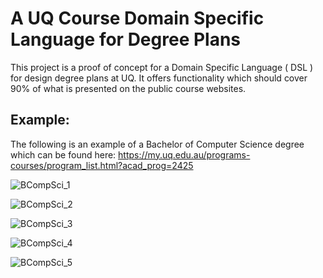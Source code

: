 # A UQ Course Domain Specific Language for Degree Plans


This project is a proof of concept for a Domain Specific Language ( DSL ) for design degree plans at UQ. It offers functionality which should cover 90% of what is presented on the public course websites.


Example:
--------


The following is an example of a Bachelor of Computer Science degree which can be found here: https://my.uq.edu.au/programs-courses/program_list.html?acad_prog=2425

![BCompSci_1](./images/BCompSci_1.png)

![BCompSci_2](./images/BCompSci_2.png)

![BCompSci_3](./images/BCompSci_3.png)

![BCompSci_4](./images/BCompSci_4.png)

![BCompSci_5](./images/BCompSci_5.png)